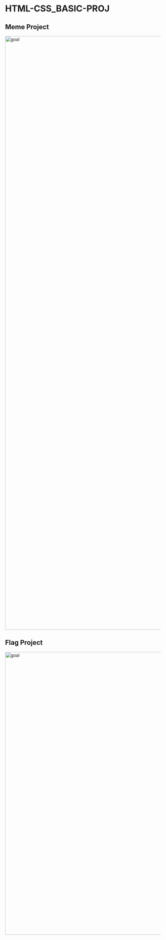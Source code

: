 # HTML-CSS_BASIC-PROJ
<h2> Meme Project </h2>

<img width="1921" alt="goal" src="https://github.com/safal1216/HTML-CSS_BASIC-PROJ/assets/136926226/b13ca3f1-e10e-436d-a046-2c84dcd18212">


<h2> Flag Project </h2>

<img width="915" alt="goal" src="https://github.com/safal1216/HTML-CSS_BASIC-PROJ/assets/136926226/f7976004-4ee7-4540-959b-09103a9611a6">

